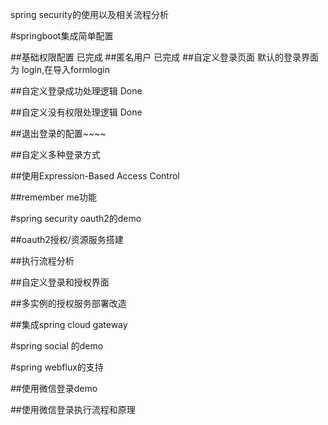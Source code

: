spring security的使用以及相关流程分析

#springboot集成简单配置

##基础权限配置
已完成
##匿名用户
已完成
##自定义登录页面
默认的登录界面为 login,在导入formlogin

##自定义登录成功处理逻辑
Done

##自定义没有权限处理逻辑
Done

##退出登录的配置~~~~

##自定义多种登录方式


##使用Expression-Based Access Control

##remember me功能


#spring  security oauth2的demo

##oauth2授权/资源服务搭建

##执行流程分析

##自定义登录和授权界面

##多实例的授权服务部署改造

##集成spring cloud gateway


#spring  social 的demo


#spring webflux的支持

##使用微信登录demo

##使用微信登录执行流程和原理
